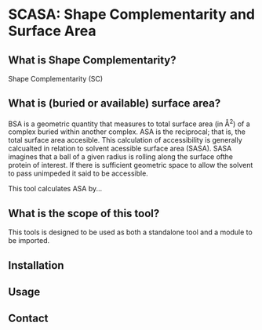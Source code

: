 # SCASA: Shape Complementarity and Surface Area

## What is Shape Complementarity?

Shape Complementarity (SC) 

## What is (buried or available) surface area?
 BSA is a geometric quantity that measures to total surface area (in
Å<sup>2</sup>) of a complex buried within another complex. ASA is the reciprocal; 
 that is, the total surface area accesible. This calculation of accessibility is generally calcualted in relation
to solvent acessible surface area (SASA). SASA imagines that a ball of a given radius is rolling along the surface ofthe protein of interest.
If there is sufficient geometric space to allow the solvent to pass unimpeded it said to be accessible.

This tool calculates ASA by...

## What is the scope of this tool?
This tools is designed to be used as both a standalone tool and a module to be imported.

## Installation

## Usage

## Contact

